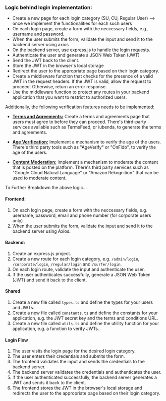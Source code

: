 ### Logic behind login implementation:

* Create a new page for each login category (SU, CU, Regular User) --> once we implement the functionalities for each such users
* On each login page, create a form with the neccessary fields, e.g., username and password.
* When the user submits the form, validate the input and send it to the backend server using axios
* On the backend server, use express.js to handle the login requests.
* Authenticate the user and generate a JSON Web Token (JWT)
* Send the JWT back to the client.
* Store the JWT in the browser's local storage
* Redirect the user to the appropriate page based on their login category.
* Create a middleware function that checks for the presence of a valid JWT in the request headers. If the JWT is valid, allow the request to proceed. Otherwise, return an error response.
* Use the middleware function to protect any routes in your backend application that you want to restrict to authorized users.

Additionally, the following verification features needs to be implemented:
- <b><u>Terms and Agreements:</u></b> Create a terms and agreements page that users must agree to before they can proceed. There's third-party services available such as TermsFeed, or iubenda, to generate the terms and agreements.

- <b><u>Age Verification:</u></b> Implement a mechanism to verify the age of the users. There's third party tools such as "AgeVerify" or "OnFido", to verify the age of the users.

- <b><u>Content Moderation:</u></b> Implement a mechanism to moderate the content that is posted on the platform. There's third party services such as "Google Cloud Natural Language" or "Amazon Rekognition" that can be used to moderate content.

To Further Breakdown the above logic...

#### Frontend:
1. On each login page, create a form with the neccessary fields, e.g. username, password, email and phone number (for corporate users only)
2. When the user submits the form, validate the input and send it to the backend server using Axios.

#### Backend:
1. Create an express.js project.
2. Create a new route for each login category, e.g. `/admin/login`, `/corporate/login`, `/regular/login` and `/surfer/login`.
3. On each login route, validate the input and authenticate the user.
4. If the user authenticates successfully, generate a JSON Web Token (JWT) and send it back to the client.

#### Shared
1. Create a new file called `types.ts` and define the types for your users and JWTs.
2. Create a new file called `constants.ts` and define the constants for your application, e.g. the JWT secret key and the terms and conditions URL.
3. Create a new file called `utils.ts` and define the utillity function for your application, e.g. a function to verify JWTs.

#### Login Flow
1. The user visits the login page for the desired login category.
2. The user enters their credentials and submits the form.
3. The frontend validates the input and sends the credentials to the backend server.
4. The backend server validates the credentials and authenticates the user.
5. If the user authenticated successfully, the backend server generates a JWT and sends it back to the client.
6. The frontend stores the JWT in the browser's local storage and redirects the user to the appropriate page based on their login category.
